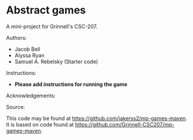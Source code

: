 # Abstract games

A mini-project for Grinnell's CSC-207.

Authors:

- Jacob Bell
- Alyssa Ryan
- Samuel A. Rebelsky (Starter code)

Instructions:

- **Please add instructions for running the game**

Acknowledgements:

Source:

This code may be found at <https://github.com/jakerss2/mp-games-maven>.
It is based on code found at <https://github.com/Grinnell-CSC207/mp-games-maven>.
